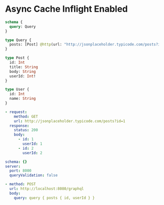 # Async Cache Inflight Enabled

```graphql @config
schema {
  query: Query
}

type Query {
  posts: [Post] @http(url: "http://jsonplaceholder.typicode.com/posts?id=1", dedupe: true)
}

type Post {
  id: Int
  title: String
  body: String
  userId: Int!
}

type User {
  id: Int
  name: String
}
```

```yml @mock
- request:
    method: GET
    url: http://jsonplaceholder.typicode.com/posts?id=1
  response:
    status: 200
    body:
      - id: 1
        userId: 1
      - id: 2
        userId: 2
```

```yml @file:config.yml
schema: {}
server:
  port: 8000
  queryValidation: false
```

```yml @test
- method: POST
  url: http://localhost:8080/graphql
  body:
    query: query { posts { id, userId } }
```
